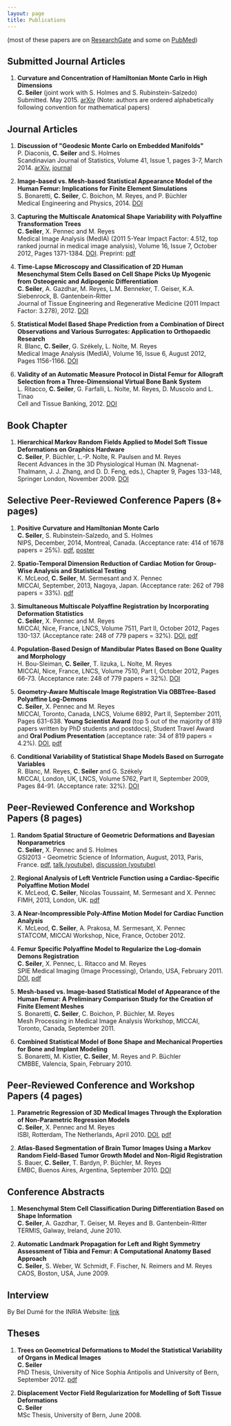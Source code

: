 ```yaml
---
layout: page
title: Publications
---
```


(most of these papers are on [ResearchGate](https://www.researchgate.net/profile/Christof_Seiler/publications/) and some on [PubMed](http://www.ncbi.nlm.nih.gov/pubmed?term=christof%20seiler))

## Submitted Journal Articles

1. **Curvature and Concentration of Hamiltonian Monte Carlo in High Dimensions** <br>
**C. Seiler** (joint work with S. Holmes and S. Rubinstein-Salzedo) <br>
Submitted. May 2015. [arXiv](http://arxiv.org/abs/1407.1114) (Note: authors are ordered alphabetically following convention for mathematical papers)

## Journal Articles

1. **Discussion of "Geodesic Monte Carlo on Embedded Manifolds"** <br>
P. Diaconis, **C. Seiler** and S. Holmes <br>
Scandinavian Journal of Statistics, Volume 41, Issue 1, pages 3-7, March 2014. [arXiv](http://arxiv.org/abs/1311.1129), [journal](http://onlinelibrary.wiley.com/doi/10.1111/sjos.12070/abstract)

2. **Image-based vs. Mesh-based Statistical Appearance Model of the Human Femur: Implications for Finite Element Simulations** <br>
S. Bonaretti, **C. Seiler**, C. Boichon, M. Reyes, and P. B&uuml;chler <br> 
Medical Engineering and Physics, 2014. [DOI](http://dx.doi.org/10.1016/j.medengphy.2014.09.006)

3. **Capturing the Multiscale Anatomical Shape Variability with Polyaffine Transformation Trees** <br>
**C. Seiler**, X. Pennec and M. Reyes <br> 
Medical Image Analysis (MedIA) (2011 5-Year Impact Factor: 4.512, top ranked journal in medical image analysis), Volume 16, Issue 7, October 2012, Pages 1371-1384. [DOI](http://dx.doi.org/10.1016/j.media.2012.05.011). Preprint: [pdf](http://www.inria.fr/sophia/asclepios/Publications/Christof.Seiler/SeilerPolyaffineTransformationTreesMedIA2012.pdf)

4. **Time-Lapse Microscopy and Classification of 2D Human Mesenchymal Stem Cells Based on Cell Shape Picks Up Myogenic from Osteogenic and Adipogenic Differentiation** <br>
**C. Seiler**, A. Gazdhar, M. Reyes, L.M. Benneker, T. Geiser, K.A. Siebenrock, B. Gantenbein-Ritter <br>
Journal of Tissue Engineering and Regenerative Medicine (2011 Impact Factor: 3.278), 2012. [DOI](http://dx.doi.org/10.1002/term.1575)

5. **Statistical Model Based Shape Prediction from a Combination of Direct Observations and Various Surrogates: Application to Orthopaedic Research** <br>
R. Blanc, **C. Seiler**, G. Sz&eacute;kely, L. Nolte, M. Reyes <br>
Medical Image Analysis (MedIA), Volume 16, Issue 6, August 2012, Pages 1156-1166. [DOI](http://dx.doi.org/10.1016/j.media.2012.04.004)

6. **Validity of an Automatic Measure Protocol in Distal Femur for Allograft Selection from a Three-Dimensional Virtual Bone Bank System** <br>
L. Ritacco, **C. Seiler**, G. Farfalli, L. Nolte, M. Reyes, D. Muscolo and L. Tinao <br>
Cell and Tissue Banking, 2012. [DOI](http://dx.doi.org/10.1007/s10561-012-9307-3)

## Book Chapter

1. **Hierarchical Markov Random Fields Applied to Model Soft Tissue Deformations on Graphics Hardware** <br>
**C. Seiler**, P. B&uuml;chler, L.-P. Nolte, R. Paulsen and M. Reyes <br>
Recent Advances in the 3D Physiological Human (N. Magnenat-Thalmann, J. J. Zhang, and D. D. Feng, eds.), Chapter 9, Pages 133-148, Springer London, November 2009. [DOI](http://dx.doi.org/10.1007/978-1-84882-565-9_9)

## Selective Peer-Reviewed Conference Papers (8+ pages)

1. **Positive Curvature and Hamiltonian Monte Carlo** <br>
**C. Seiler**, S. Rubinstein-Salzedo, and S. Holmes <br>
NIPS, December, 2014, Montreal, Canada. (Acceptance rate: 414 of 1678 papers = 25%). [pdf](http://papers.nips.cc/paper/5500-positive-curvature-and-hamiltonian-monte-carlo.pdf), [poster](https://christofseiler.github.io/NIPS-Poster.pdf)

2. **Spatio-Temporal Dimension Reduction of Cardiac Motion for Group-Wise Analysis and Statistical Testing** <br>
K. McLeod, **C. Seiler**, M. Sermesant and X. Pennec <br>
MICCAI, September, 2013, Nagoya, Japan. (Acceptance rate: 262 of 798 papers = 33%). [pdf](http://hal.inria.fr/hal-00840041/PDF/MICCAI_mcleod_2013.pdf)

3. **Simultaneous Multiscale Polyaffine Registration by Incorporating Deformation Statistics** <br>
**C. Seiler**, X. Pennec and M. Reyes <br>
MICCAI, Nice, France, LNCS, Volume 7511, Part II, October 2012, Pages 130-137. (Acceptance rate: 248 of 779 papers = 32%). [DOI](http://dx.doi.org/10.1007/978-3-642-33418-4_17), [pdf](http://www.inria.fr/sophia/asclepios/Publications/Christof.Seiler/SeilerMultiscaleGroupwisePolyaffineRegistrationMICCAI2012.pdf)

4. **Population-Based Design of Mandibular Plates Based on Bone Quality and Morphology** <br>
H. Bou-Sleiman, **C. Seiler**, T. Iizuka, L. Nolte, M. Reyes <br>
MICCAI, Nice, France, LNCS, Volume 7510, Part I, October 2012, Pages 66-73. (Acceptance rate: 248 of 779 papers = 32%). [DOI](http://dx.doi.org/10.1007/978-3-642-33415-3_9)

5. **Geometry-Aware Multiscale Image Registration Via OBBTree-Based Polyaffine Log-Demons** <br>
**C. Seiler**, X. Pennec and M. Reyes <br>
MICCAI, Toronto, Canada, LNCS, Volume 6892, Part II, September 2011, Pages 631-638. **Young Scientist Award** (top 5 out of the majority of 819 papers written by PhD students and postdocs), Student Travel Award and **Oral Podium Presentation** (acceptance rate: 34 of 819 papers = 4.2%). [DOI](http://dx.doi.org/10.1007/978-3-642-23629-7_77), [pdf](http://www.inria.fr/sophia/asclepios/Publications/Christof.Seiler/SeilerOBBTreeMultiscalePolyLogDemonsMICCAI2011.pdf)

6. **Conditional Variability of Statistical Shape Models Based on Surrogate Variables** <br>
R. Blanc, M. Reyes, **C. Seiler** and G. Sz&eacute;kely <br>
MICCAI, London, UK, LNCS, Volume 5762, Part II, September 2009, Pages 84-91. (Acceptance rate: 32%). [DOI](http://dx.doi.org/10.1007/978-3-642-04271-3_11)

## Peer-Reviewed Conference and Workshop Papers (8 pages)

1. **Random Spatial Structure of Geometric Deformations and Bayesian Nonparametrics** <br>
**C. Seiler**, X. Pennec and S. Holmes <br>
GSI2013 - Geometric Science of Information, August, 2013, Paris, France.
[pdf](https://hal.inria.fr/hal-00847185/document), 
[talk (youtube)](https://www.youtube.com/watch?v=KZO-EaJ6Qrc),
[discussion (youtube)](https://www.youtube.com/watch?v=B22UeW_wOpg)

2. **Regional Analysis of Left Ventricle Function using a Cardiac-Specific Polyaffine Motion Model** <br>
K. McLeod, **C. Seiler**, Nicolas Toussaint, M. Sermesant and X. Pennec <br>
FIMH, 2013, London, UK.
[pdf](http://hal.inria.fr/hal-00840042/PDF/PolyAffineHeartRegionalAnalysis.pdf)

3. **A Near-Incompressible Poly-Affine Motion Model for Cardiac Function Analysis** <br>
K. McLeod, **C. Seiler**, A. Prakosa, M. Sermesant, X. Pennec <br>
STATCOM, MICCAI Workshop, Nice, France, October 2012.

4. **Femur Specific Polyaffine Model to Regularize the Log-domain Demons Registration** <br>
**C. Seiler**, X. Pennec, L. Ritacco and M. Reyes <br>
SPIE Medical Imaging (Image Processing), Orlando, USA, February 2011. [DOI](http://dx.doi.org/10.1117/12.878316), [pdf](http://www.inria.fr/sophia/asclepios/Publications/Christof.Seiler/SeilerFemurPolyaffineLogDemonsSPIE2011.pdf)

5. **Mesh-based vs. Image-based Statistical Model of Appearance of the Human Femur: A Preliminary Comparison Study for the Creation of Finite Element Meshes** <br>
S. Bonaretti, **C. Seiler**, C. Boichon, P. B&uuml;chler, M. Reyes <br>
Mesh Processing in Medical Image Analysis Workshop, MICCAI, Toronto, Canada, September 2011.

6. **Combined Statistical Model of Bone Shape and Mechanical Properties for Bone and Implant Modeling** <br>
S. Bonaretti, M. Kistler, **C. Seiler**, M. Reyes and P. B&uuml;chler <br>
CMBBE, Valencia, Spain, February 2010.

## Peer-Reviewed Conference and Workshop Papers (4 pages)

1. **Parametric Regression of 3D Medical Images Through the Exploration of Non-Parametric Regression Models** <br>
**C. Seiler**, X. Pennec and M. Reyes <br>
ISBI, Rotterdam, The Netherlands, April 2010. [DOI](http://dx.doi.org/10.1109/ISBI.2010.5490313), [pdf](http://www.inria.fr/sophia/asclepios/Publications/Xavier.Pennec/Seiler.ISBI2010.pdf)

2. **Atlas-Based Segmentation of Brain Tumor Images Using a Markov Random Field-Based Tumor Growth Model and Non-Rigid Registration** <br>
S. Bauer, **C. Seiler**, T. Bardyn, P. B&uuml;chler, M. Reyes <br>
EMBC, Buenos Aires, Argentina, September 2010. [DOI](http://dx.doi.org/10.1109/IEMBS.2010.5627302)

## Conference Abstracts

1. **Mesenchymal Stem Cell Classification During Differentiation Based on Shape Information** <br>
**C. Seiler**, A. Gazdhar, T. Geiser, M. Reyes and B. Gantenbein-Ritter <br>
TERMIS, Galway, Ireland, June 2010.

2. **Automatic Landmark Propagation for Left and Right Symmetry Assessment of Tibia and Femur: A Computational Anatomy Based Approach** <br>
**C. Seiler**, S. Weber, W. Schmidt, F. Fischer, N. Reimers and M. Reyes <br>
CAOS, Boston, USA, June 2009.

## Interview

By Bel Dum&eacute; for the INRIA Website: [link](http://www.inria.fr/centre/sophia/actualites/medical-image-analysis-a-subject-for-the-future)

## Theses

1. **Trees on Geometrical Deformations to Model the Statistical Variability of Organs in Medical Images** <br>
**C. Seiler** <br>
PhD Thesis, University of Nice Sophia Antipolis and University of Bern, September 2012. [pdf](http://www.inria.fr/sophia/asclepios/Publications/Christof.Seiler/Seiler_PhDThesis.pdf)

2. **Displacement Vector Field Regularization for Modelling of Soft Tissue Deformations** <br>
**C. Seiler** <br>
MSc Thesis, University of Bern, June 2008.
